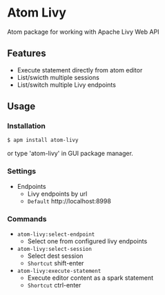 # Atom Livy

Atom package for working with Apache Livy Web API

## Features

- Execute statement directly from atom editor
- List/swicth multiple sessions
- List/switch multiple Livy endpoints

## Usage

### Installation

```bash
$ apm install atom-livy
```

or type 'atom-livy' in GUI package manager.

### Settings

- Endpoints
	- Livy endpoints by url
	- `Default` http://localhost:8998

### Commands

- `atom-livy:select-endpoint`
	- Select one from configured livy endpoints
- `atom-livy:select-session`
	- Select dest session
	- `Shortcut` shift-enter
- `atom-livy:execute-statement`
	- Execute editor content as a spark statement
	- `Shortcut` ctrl-enter